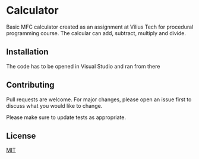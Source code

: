 # Calculator

Basic MFC calculator created as an assignment at Vilius Tech for procedural programming course. The calcular can add, subtract, multiply and divide.


## Installation
The code has to be opened in Visual Studio and ran from there


## Contributing
Pull requests are welcome. For major changes, please open an issue first to discuss what you would like to change.

Please make sure to update tests as appropriate.

## License
[MIT](https://choosealicense.com/licenses/mit/)
 
